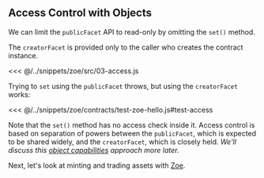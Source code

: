 
## Access Control with Objects

We can limit the `publicFacet` API to read-only by omitting the `set()` method.

The `creatorFacet` is provided only to the caller who creates the contract instance.

<<< @/../snippets/zoe/src/03-access.js

Trying to `set` using the `publicFacet` throws, but
using the `creatorFacet` works:

<<< @/../snippets/zoe/contracts/test-zoe-hello.js#test-access

Note that the `set()` method has no access check inside it.
Access control is based on separation of powers between
the `publicFacet`, which is expected to be shared widely,
and the `creatorFacet`, which is closely held.
_We'll discuss this [object capabilities](../js-programming/hardened-js#object-capabilities-ocaps) approach more later._

Next, let's look at minting and trading assets with [Zoe](../zoe/).
